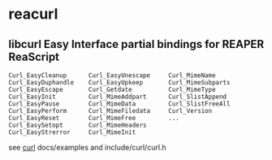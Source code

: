 # reacurl
## libcurl Easy Interface partial bindings for REAPER ReaScript
```
Curl_EasyCleanup      Curl_EasyUnescape     Curl_MimeName     	    
Curl_EasyDuphandle    Curl_EasyUpkeep       Curl_MimeSubparts     	   
Curl_EasyEscape       Curl_Getdate          Curl_MimeType     	    
Curl_EasyInit         Curl_MimeAddpart      Curl_SlistAppend     	  
Curl_EasyPause        Curl_MimeData         Curl_SlistFreeAll     	  
Curl_EasyPerform      Curl_MimeFiledata     Curl_Version     	   
Curl_EasyReset        Curl_MimeFree         ...     	   
Curl_EasySetopt       Curl_MimeHeaders     	     	  
Curl_EasyStrerror     Curl_MimeInit     	    
```
see [curl](https://www.github.com/curl/curl) docs/examples and include/curl/curl.h
